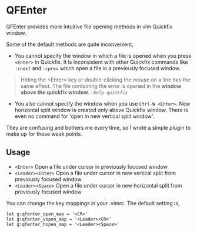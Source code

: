 # QFEnter

QFEnter provides more intuitive file opening methods in vim Quickfix window. 

Some of the default methods are quite inconvenient,

- You cannot specify the window in which a file is opened when you press `<Enter>` in Quickfix.
It is inconsistent with other Quickfix commands like `:cnext` and `:cprev` which open a file in a previously focused window.
> Hitting the \<Enter\> key or double-clicking the mouse on a line has the same effect. The
file containing the error is opened in the **window above the quickfix window**. 
*`:help quickfix`*

- You also cannot specify the window when you use `Ctrl-W <Enter>`.
New horizontal split window is created only above Quickfix window.
There is even no command for 'open in new vertical split window'.

They are confusing and bothers me every time, so I wrote a simple plugin to make up for these weak points.

## Usage

- `<Enter>` Open a file under cursor in previously focused window
- `<Leader><Enter>` Open a file under cursor in new vertical split from previously focused window
- `<Leader><Space>` Open a file under cursor in new horizontal split from previously focused window

You can change the key mappings in your .vimrc.
The default setting is, 
```
let g:qfenter_open_map = '<CR>'
let g:qfenter_vopen_map = '<Leader><CR>'
let g:qfenter_hopen_map = '<Leader><Space>'
```
